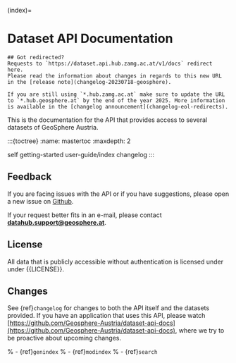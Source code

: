 (index)=
# Dataset API Documentation

```{attention}
## Got redirected?
Requests to `https://dataset.api.hub.zamg.ac.at/v1/docs` redirect here.
Please read the information about changes in regards to this new URL in the [release note](changelog-20230718-geosphere).

If you are still using `*.hub.zamg.ac.at` make sure to update the URL to `*.hub.geosphere.at` by the end of the year 2025. More information is available in the [changelog announcement](changelog-eol-redirects).
```

This is the documentation for the API that provides access to several datasets of GeoSphere Austria.

:::{toctree}
:name: mastertoc
:maxdepth: 2

self
getting-started
user-guide/index
changelog
:::

## Feedback

If you are facing issues with the API or if you have suggestions, please open a new issue on
[Github](https://github.com/Geosphere-Austria/dataset-api-docs).

If your request better fits in an e-mail, please contact **[datahub.support@geosphere.at](mailto:datahub.support@geosphere.at)**.

## License

All data that is publicly accessible without authentication is licensed under under {{LICENSE}}.

## Changes

See {ref}`changelog` for changes to both the API itself and the datasets provided. 
If you have an application that uses this API, please watch 
[https://github.com/Geosphere-Austria/dataset-api-docs](https://github.com/Geosphere-Austria/dataset-api-docs),
where we try to be proactive about upcoming changes.

% - {ref}`genindex`
% - {ref}`modindex`
% - {ref}`search`
